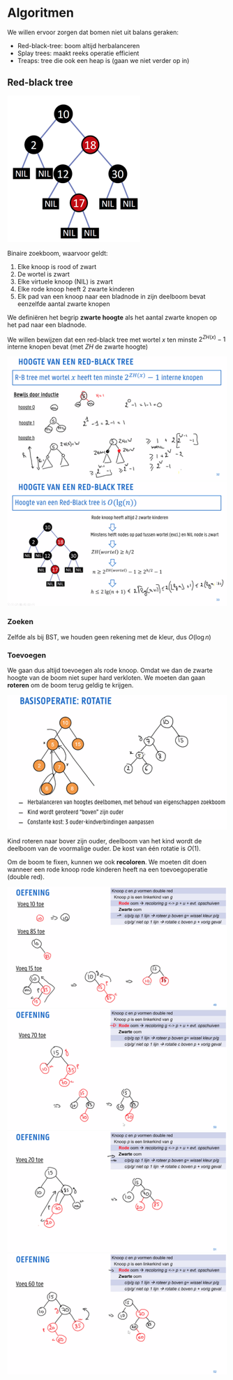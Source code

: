 # Algoritmen



We willen ervoor zorgen dat bomen niet uit balans geraken:

* Red-black-tree: boom altijd herbalanceren
* Splay trees: maakt reeks operatie efficient
* Treaps: tree die ook een heap is (gaan we niet verder op in)



## Red-black tree

<img src="img/image-20220216092100188.png" alt="image-20220216092100188" style="zoom:50%;" />

Binaire zoekboom, waarvoor geldt:

1. Elke knoop is rood of zwart
2. De wortel is zwart
3. Elke virtuele knoop (NIL) is zwart
4. Elke rode knoop heeft 2 zwarte kinderen
5. Elk pad van een knoop naar een bladnode in zijn deelboom bevat eenzelfde aantal zwarte knopen

We definiëren het begrip **zwarte hoogte** als het aantal zwarte knopen op het pad naar een bladnode. 

We willen bewijzen dat een red-black tree met wortel $x$ ten minste $2^{ZH(x)} - 1$ interne knopen bevat (met $ZH$ de zwarte hoogte)

<img src="img/image-20220216092535478.png" alt="image-20220216092535478" style="zoom:50%;" />

<img src="img/image-20220216092747047.png" alt="image-20220216092747047" style="zoom:50%;" />



### Zoeken

Zelfde als bij BST, we houden geen rekening met de kleur, dus $O(\log n)$



### Toevoegen

We gaan dus altijd toevoegen als rode knoop. Omdat we dan de zwarte hoogte van de boom niet super hard verkloten. We moeten dan gaan **roteren** om de boom terug geldig te krijgen.

<img src="img/image-20220216094826507.png" alt="image-20220216094826507" style="zoom:50%;" />

Kind roteren naar bover zijn ouder, deelboom van het kind wordt de deelboom van de voormalige ouder. De kost van één rotatie is $O(1)$.



Om de boom te fixen, kunnen we ook **recoloren**. We moeten dit doen wanneer een rode knoop rode kinderen heeft na een toevoegoperatie (double red).





<img src="img/image-20220216100828842.png" alt="image-20220216100828842" style="zoom:50%;" />

<img src="img/image-20220216100932945.png" alt="image-20220216100932945" style="zoom:50%;" />

<img src="img/image-20220216101108475.png" alt="image-20220216101108475" style="zoom:50%;" />

<img src="img/image-20220216101217905.png" alt="image-20220216101217905" style="zoom:50%;" />
